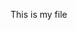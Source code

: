 This is my file

<script src="https://embed.github.com/view/3d/weinhouse/Random-Fun-Projects/blob/master/TransistorResistorToBase/NPNresistanceToBaseTest.ps"></script>
